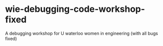 # wie-debugging-code-workshop-fixed
A debugging workshop for U waterloo women in engineering (with all bugs fixed)
